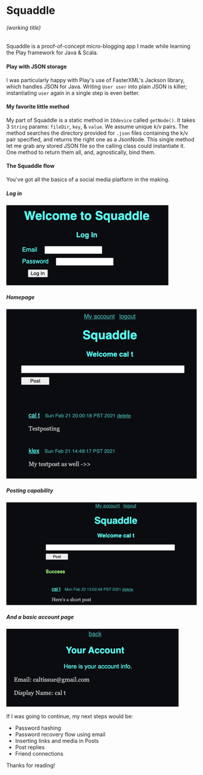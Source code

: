 # Squaddle
###### (working title)

Squaddle is a proof-of-concept micro-blogging app I made while learning the Play framework for Java & Scala.

#### Play with JSON storage

I was particularly happy with Play's use of FasterXML's Jackson library, which handles JSON for Java. Writing `User user` into plain JSON is killer; instantiating `user` again in a single step is even better.

#### My favorite little method

My part of Squaddle is a static method in `IOdevice` called `getNode()`. It takes 3 `String` params: `fileDir`, `key`, & `value`. We assume unique k/v pairs. The method searches the directory provided for `.json` files containing the k/v pair specified, and returns the right one as a JsonNode. This single method let me grab any stored JSON file so the calling class could instantiate it. One method to return them all, and, agnostically, bind them.

#### The Squaddle flow

You've got all the basics of a social media platform in the making.

##### Log in
![Login](screenshots/squaddle-login.png)

##### Homepage
![Home](screenshots/squaddle-home.png)

##### Posting capability
![Post](screenshots/squaddle-post.png)

##### And a basic account page
![Account](screenshots/squaddle-account.png)

If I was going to continue, my next steps would be:
- Password hashing
- Password recovery flow using email
- Inserting links and media in Posts
- Post replies
- Friend connections

Thanks for reading!
